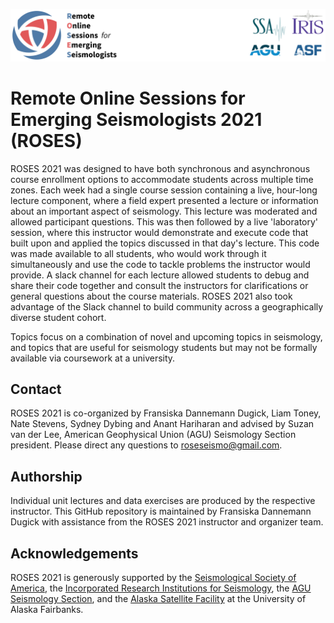 ![ROSES header](header.png)

# Remote Online Sessions for Emerging Seismologists 2021 (ROSES)
ROSES 2021 was designed to have both synchronous and asynchronous course enrollment options to accommodate students across multiple time zones. Each week had a single course session containing a live, hour-long lecture component, where a field expert presented a lecture or information about an important aspect of seismology. This lecture was moderated and allowed participant questions. This was then followed by a live 'laboratory' session, where this instructor would demonstrate and execute code that built upon and applied the topics discussed in that day's lecture. This code was made available to all students, who would work through it simultaneously and use the code to tackle problems the instructor would provide. A slack channel for each lecture allowed students to debug and share their code together and consult the instructors for clarifications or general questions about the course materials. ROSES 2021 also took advantage of the Slack channel to build community across a geographically diverse student cohort.

Topics focus on a combination of novel and upcoming topics in seismology, and topics that are useful for seismology students but may not be formally available via coursework at a university.


## Contact

ROSES 2021 is co-organized by Fransiska Dannemann Dugick, Liam Toney, Nate Stevens, Sydney Dybing and Anant Hariharan and advised by Suzan van der Lee, American Geophysical Union (AGU) Seismology Section president. 
Please direct any questions to [roseseismo@gmail.com](mailto:roseseismo@gmail.com).

## Authorship
Individual unit lectures and data exercises are produced by the respective instructor. This GitHub repository is maintained by Fransiska Dannemann Dugick with assistance from the ROSES 2021 instructor and organizer team.

## Acknowledgements

ROSES 2021 is generously supported by the [Seismological Society of America](https://www.seismosoc.org/), the [Incorporated Research Institutions for Seismology](https://www.iris.edu/hq/), the [AGU Seismology Section](https://connect.agu.org/seismology/home), and the [Alaska Satellite Facility](https://asf.alaska.edu/) at the University of Alaska Fairbanks.
